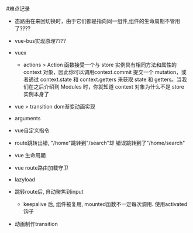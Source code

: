 #难点记录
* 态路由在来回切换时，由于它们都是指向同一组件,组件的生命周期不管用了????
* vue-bus实现原理????
* vuex 
	* actions > Action 函数接受一个与 store 实例具有相同方法和属性的 context 对象，因此你可以调用context.commit 提交一个 mutation，或者通过 context.state 和 context.getters 来获取 state 和 getters。当我们在之后介绍到 Modules 时，你就知道 context 对象为什么不是 store 实例本身了
* vue > transition dom渐变动画实现
* arguments
* vue自定义指令
* route跳转出错, "/home"跳转到"/search"却 错误跳转到了"/home/search"
* vue 生命周期
* vue route路由加载守卫
* lazyload
* 跳转route后, 自动聚焦到input 
	* keepalive 后, 组件被复用, mounted函数不一定每次调用. 使用activated钩子

* 动画制作transition